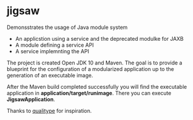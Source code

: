 # jigsaw
Demonsstrates the usage of Java module system

* An applicstion using a service and the deprecated modulke for JAXB
* A module defining a service API
* A service implemnting the API

The project is created Open JDK 10 and Maven. The goal is to provide a blueprint for the configuration of a modularized application up to the generation of an executable image.

After the Maven build completed successfully you will find the executable application in **application/target/runimage**. There you can execute **JigsawApplication**.

Thanks to [qualitype](http://qualitype.de) for inspiration.
